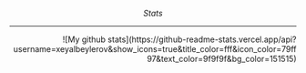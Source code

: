 
<p align="center">
  <i>Stats</i>
 <hr>
  <p align="right">
 ![My github stats](https://github-readme-stats.vercel.app/api?username=xeyalbeylerov&show_icons=true&title_color=fff&icon_color=79ff97&text_color=9f9f9f&bg_color=151515)
  </p>
